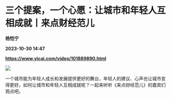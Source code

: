 # 三个提案，一个心愿：让城市和年轻人互相成就丨来点财经范儿
**杨恺宁**

**2023-10-30 14:47**

**https://www.yicai.com/video/101889890.html**

![](http://imgcdn.yicai.com/vms-new/2023/10/d1ec8db11e3c9605ad91e072a67e1d8a_H5YN.jpg) 

一个城市能为年轻人成长和发展提供更好的舞台，年轻人的建议、心声也让城市变得更好。如何让城市和年轻人互相成就呢？一起来听听《来点财经范儿》的嘉宾们观点吧。